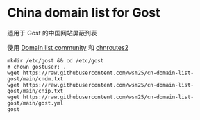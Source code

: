 # China domain list for Gost

适用于 Gost 的中国网站屏蔽列表

使用 [Domain list community](https://github.com/v2fly/domain-list-community) 和 [chnroutes2](https://github.com/misakaio/chnroutes2)

```shell
mkdir /etc/gost && cd /etc/gost
# chown gostuser: .
wget https://raw.githubusercontent.com/wsm25/cn-domain-list-gost/main/cndm.txt
wget https://raw.githubusercontent.com/wsm25/cn-domain-list-gost/main/cnip.txt
wget https://raw.githubusercontent.com/wsm25/cn-domain-list-gost/main/gost.yml
gost
```

[^1]:https://github.com/XTLS/Xray-core/discussions/593#discussioncomment-845165
